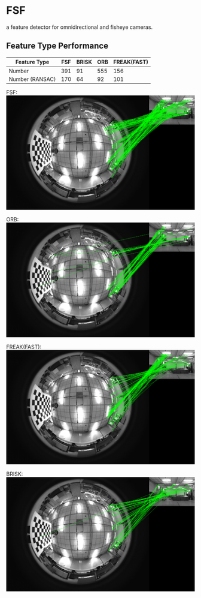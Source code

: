 # FSF
a feature detector for omnidirectional and fisheye cameras.

## Feature Type Performance

Feature Type | FSF | BRISK | ORB | FREAK(FAST)
--- | --- | --- | --- | ---
Number | 391 | 91 | 555 | 156
Number (RANSAC) | 170 | 64 | 92 | 101

FSF:
<img src="doc/fsf.png">

ORB:
<img src="doc/orb.png">

FREAK(FAST):
<img src="doc/freak_fast.png">

BRISK:
<img src="doc/brisk.png">

